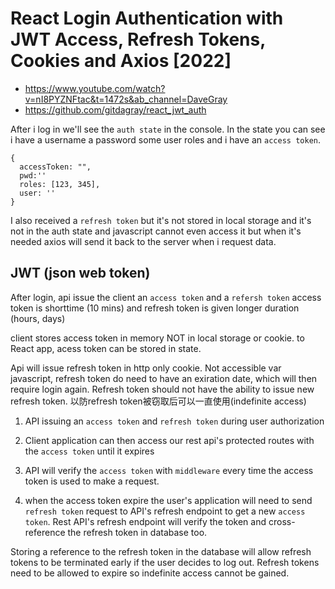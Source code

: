 # React Login Authentication with JWT Access, Refresh Tokens, Cookies and Axios [2022]
- https://www.youtube.com/watch?v=nI8PYZNFtac&t=1472s&ab_channel=DaveGray
- https://github.com/gitdagray/react_jwt_auth

After i log in we'll see the `auth state` in the console.
In the state you can see i have a username a password some user roles and i have an `access token`. 
```
{
  accessToken: "",
  pwd:''
  roles: [123, 345],
  user: ''
}
```
I also received a `refresh token` but it's not stored in local storage and it's not in the auth state and javascript cannot even access it but when it's needed axios will send it back
to the server when i request data.

## JWT (json web token)
After login, api issue the client an `access token` and a `refersh token`
access token is shorttime (10 mins) and refresh token is given longer duration (hours, days)

client stores access token in memory NOT in local storage or cookie. to React app, acess token can be stored in state.

Api will issue refresh token in http only cookie. Not accessible var javascript, refresh token do need to have an exiration date, which will then require login again.
Refresh token should not have the ability to issue new refresh token. 以防refresh token被窃取后可以一直使用(indefinite access)
   


1. API issuing an `access token` and `refresh token` during user authorization

2. Client application can then access our rest api's protected routes with the `access token` until it expires

3. API will verify the `access token` with `middleware` every time the access token is used to make a request.

4. when the access token expire the user's application will need to send `refresh token` request to API's refresh endpoint to get a new `access token`. Rest API's refresh endpoint will verify the token and cross-reference the refresh token in database too. 

Storing a reference to the refresh token in the database will allow refresh tokens to be terminated early if the user decides to log out. Refresh tokens need to be allowed to expire so indefinite access cannot be gained.




  
  
 